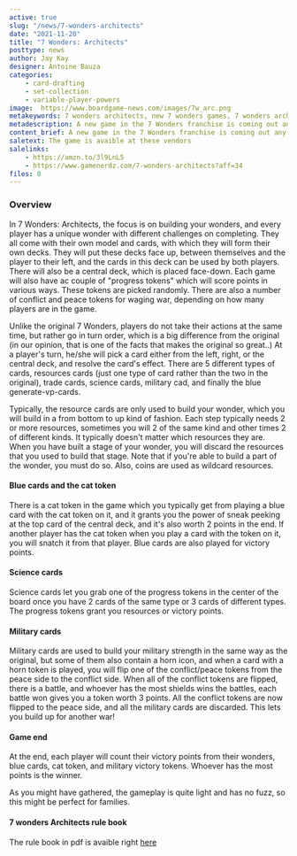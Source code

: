 ```yaml
---
active: true
slug: "/news/7-wonders-architects"
date: "2021-11-20"
title: "7 Wonders: Architects"
posttype: news
author: Jay Kay
designer: Antoine Bauza
categories: 
    - card-drafting
    - set-collection
    - variable-player-powers
image:  https://www.boardgame-news.com/images/7w_arc.png
metakeywords: 7 wonders architects, new 7 wonders games, 7 wonders architecs rules, 7 wonders architects rules pdf, 7 wonders architects release date
metadescription: A new game in the 7 Wonders franchise is coming out any day now, 7 wonders architects. Read about it here.
content_brief: A new game in the 7 Wonders franchise is coming out any day now, and it has been deemed a family game with enough depths to satisfy gamers as well. Lets check it out.
saletext: The game is avaible at these vendors
salelinks: 
    - https://amzn.to/3l9LnL5
    - https://www.gamenerdz.com/7-wonders-architects?aff=34
files: 0
---
```


### Overview 
In 7 Wonders: Architects, the focus is on building your wonders, and every player has a unique wonder with different challenges on completing. They all come with their own model and cards, with which they will form their own decks. They will put these decks face up, between themselves and the player to their left, and the cards in this deck can be used by both players. There will also be a central deck, which is placed face-down. Each game will also have ac couple of "progress tokens" which will score points in various ways. These tokens are picked randomly. There are also a number of conflict and peace tokens for waging war, depending on how many players are in the game.

Unlike the original 7 Wonders, players do not take their actions at the same time, but rather go in turn order, which is a big difference from the original (in our opinion, that is one of the facts that makes the original so great..) At a player's turn, he/she will pick a card either from the left, right, or the central deck, and resolve the card's effect. There are 5 different types of cards, resources cards (just one type of card rather than the two in the original), trade cards, science cards, military cad, and finally the blue generate-vp-cards.

Typically, the resource cards are only used to build your wonder, which you will build in a from bottom to up kind of fashion. Each step typically needs 2 or more resources, sometimes you will 2 of the same kind and other times 2 of different kinds. It typically doesn't matter which resources they are. When you have built a stage of your wonder, you will discard the resources that you used to build that stage. Note that if you're able to build a part of the wonder, you must do so. Also, coins are used as wildcard resources.

#### Blue cards and the cat token

There is a cat token in the game which you typically get from playing a blue card with the cat token on it, and it grants you the power of sneak peeking at the top card of the central deck, and it's also worth 2 points in the end. If another player has the cat token when you play a card with the token on it, you will snatch it from that player. Blue cards are also played for victory points.

#### Science cards

Science cards let you grab one of the progress tokens in the center of the board once you have 2 cards of the same type or 3 cards of different types. The progress tokens grant you resources or victory points.

#### Military cards

Military cards are used to build your military strength in the same way as the original, but some of them also contain a horn icon, and when a card with a horn token is played, you will flip one of the conflict/peace tokens from the peace side to the conflict side. When all of the conflict tokens are flipped, there is a battle, and whoever has the most shields wins the battles, each battle won gives you a token worth 3 points. All the conflict tokens are now flipped to the peace side, and all the military cards are discarded. This lets you build up for another war!

#### Game end

At the end, each player will count their victory points from their wonders, blue cards, cat token, and military victory tokens. Whoever has the most points is the winner.

As you might have gathered, the gameplay is quite light and has no fuzz, so this might be perfect for families.

#### 7 wonders Architects rule book

The rule book in pdf is avaible right [here](https://boardgame-news-coim/rules/7w_arc.pdf)
